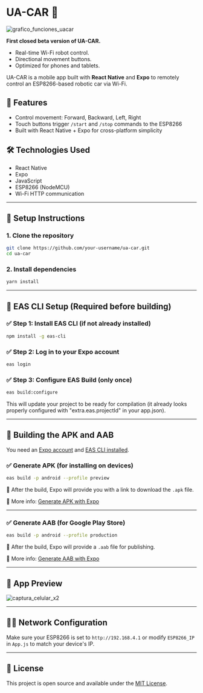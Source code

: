 # UA-CAR 🚗

![grafico_funciones_uacar](https://github.com/user-attachments/assets/e0fa9647-3c83-439b-a893-e3c8a6c1c346)

**First closed beta version of UA-CAR.**  
- Real-time Wi-Fi robot control.  
- Directional movement buttons.  
- Optimized for phones and tablets.

UA-CAR is a mobile app built with **React Native** and **Expo** to remotely control an ESP8266-based robotic car via Wi-Fi.

## 📱 Features

- Control movement: Forward, Backward, Left, Right
- Touch buttons trigger `/start` and `/stop` commands to the ESP8266
- Built with React Native + Expo for cross-platform simplicity

## 🛠️ Technologies Used

- React Native
- Expo
- JavaScript
- ESP8266 (NodeMCU)
- Wi-Fi HTTP communication

---

## 🔧 Setup Instructions

### 1. Clone the repository

```bash
git clone https://github.com/your-username/ua-car.git
cd ua-car
```

### 2. Install dependencies

```bash
yarn install
```

---

## 🧰 EAS CLI Setup (Required before building)

### ✅ Step 1: Install EAS CLI (if not already installed)
```bash
npm install -g eas-cli
```

### ✅ Step 2: Log in to your Expo account
```bash
eas login
```

### ✅ Step 3: Configure EAS Build (only once)
```bash
eas build:configure
```
This will update your project to be ready for compilation (it already looks properly configured with "extra.eas.projectId" in your app.json).

---

## 🚀 Building the APK and AAB

You need an [Expo account](https://expo.dev/signup) and [EAS CLI installed](https://docs.expo.dev/eas/).

### ✅ Generate APK (for installing on devices)

```bash
eas build -p android --profile preview
```

🔗 After the build, Expo will provide you with a link to download the `.apk` file.

📄 More info: [Generate APK with Expo](https://docs.expo.dev/build-reference/apk/)

---

### ✅ Generate AAB (for Google Play Store)

```bash
eas build -p android --profile production
```

🔗 After the build, Expo will provide a `.aab` file for publishing.

📄 More info: [Generate AAB with Expo](https://docs.expo.dev/build-reference/aab/)

---

## 📸 App Preview

![captura_celular_x2](https://github.com/user-attachments/assets/5ec5ba15-0a51-4efa-acbe-42189fde85cf)

---

## 📱📶 Network Configuration

Make sure your ESP8266 is set to `http://192.168.4.1` or modify `ESP8266_IP` in `App.js` to match your device's IP.

---

## 📃 License

This project is open source and available under the [MIT License](LICENSE).
